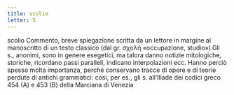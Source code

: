```yaml
---
title: scolio
letter: S
---
```

scolio Commento, breve spiegazione scritta da un lettore in margine al manoscritto di un testo classico (dal gr. σχολή «occupazione, studio»).Gli s., anonimi, sono in genere esegetici, ma talora danno notizie mitologiche, storiche, ricordano passi paralleli, indicano interpolazioni ecc. Hanno perciò spesso molta importanza, perché conservano tracce di opere e di teorie perdute di antichi grammatici: così, per es., gli s. all’Iliade dei codici greco 454 (A) e 453 (B) della Marciana di Venezia